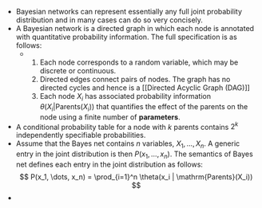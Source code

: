 - Bayesian networks can represent essentially any full joint probability distribution and in many cases can do so very concisely.
- A Bayesian network is a directed graph in which each node is annotated with quantitative probability information. The full specification is as follows:
	- 1. Each node corresponds to a random variable, which may be discrete or continuous.
	  2. Directed edges connect pairs of nodes. The graph has no directed cycles and hence is a [[Directed Acyclic Graph (DAG)]]
	  3. Each node $X_i$ has associated probability information $\theta(X_i | \mathrm{Parents}(X_i))$ that quantifies the effect of the parents on the node using a finite number of **parameters**.
- A conditional probability table for a node with $k$ parents contains $2^k$ independently specifiable probabilities.
- Assume that the Bayes net contains $n$ variables, $X_1, \dots, X_n$. A generic entry in the joint distribution is then $P(x_1, \dots, x_n)$. The semantics of Bayes net defines each entry in the joint distribution as follows:
  $$
  P(x_1, \dots, x_n) = \prod_{i=1}^n \theta(x_i | \mathrm{Parents}(X_i))
  $$
-